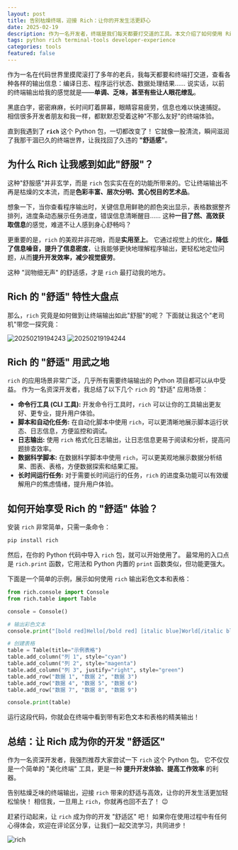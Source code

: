 ```yaml
---
layout: post
title: 告别枯燥终端，迎接 Rich：让你的开发生活更舒心
date: 2025-02-19
description: 作为一名开发者，终端是我们每天都要打交道的工具。本文介绍了如何使用 Rich 这个 Python 包来改善终端输出体验，让开发工作更加舒适高效。
tags: python rich terminal-tools developer-experience
categories: tools
featured: false
---
```


作为一名在代码世界里摸爬滚打了多年的老兵，我每天都要和终端打交道，查看各种各样的输出信息：编译日志、程序运行状态、数据处理结果…… 说实话，以前的终端输出给我的感觉就是——**单调、乏味，甚至有些让人眼花缭乱**。

黑底白字，密密麻麻，长时间盯着屏幕，眼睛容易疲劳，信息也难以快速捕捉。 相信很多开发者朋友和我一样，都默默忍受着这种"不那么友好"的终端体验。

直到我遇到了 **`rich`** 这个 Python 包，一切都改变了！ 它就像一股清流，瞬间滋润了我那干涸已久的终端世界，让我找回了久违的 **"舒适感"**。

## 为什么 Rich 让我感到如此"舒服"？

这种"舒服感"并非玄学，而是 `rich` 包实实在在的功能所带来的。它让终端输出不再是枯燥的文本流，而是**色彩丰富、层次分明、赏心悦目的艺术品**。

想象一下，当你查看程序输出时，关键信息用鲜艳的颜色突出显示，表格数据整齐排列，进度条动态展示任务进度，错误信息清晰醒目…… 这种**一目了然、高效获取信息**的感觉，难道不让人感到身心舒畅吗？

更重要的是，`rich` 的美观并非花哨，而是**实用至上**。 它通过视觉上的优化，**降低了信息噪音，提升了信息密度**，让我能够更快地理解程序输出，更轻松地定位问题，从而**提升开发效率，减少视觉疲劳**。

这种 "润物细无声" 的舒适感，才是 `rich` 最打动我的地方。

## Rich 的 "舒适" 特性大盘点

那么，`rich` 究竟是如何做到让终端输出如此"舒服"的呢？ 下面就让我这个"老司机"带您一探究竟：

![20250219194243](https://s2.loli.net/2025/02/19/UZxw52NJI4DGSL8.png)
![20250219194244](https://s2.loli.net/2025/02/19/SOkuPTsmlLI5ngZ.png)

## Rich 的 "舒适" 用武之地

`rich` 的应用场景非常广泛，几乎所有需要终端输出的 Python 项目都可以从中受益。 作为一名资深开发者，我总结了以下几个 `rich` 的 "舒适" 应用场景：

- **命令行工具 (CLI 工具):** 开发命令行工具时，`rich` 可以让你的工具输出更友好、更专业，提升用户体验。
- **脚本和自动化任务:** 在自动化脚本中使用 `rich`，可以更清晰地展示脚本运行状态、日志信息，方便监控和调试。
- **日志输出:** 使用 `rich` 格式化日志输出，让日志信息更易于阅读和分析，提高问题排查效率。
- **数据科学脚本:** 在数据科学脚本中使用 `rich`，可以更美观地展示数据分析结果、图表、表格，方便数据探索和结果汇报。
- **长时间运行任务:** 对于需要长时间运行的任务，`rich` 的进度条功能可以有效缓解用户的焦虑情绪，提升用户体验。

## 如何开始享受 Rich 的 "舒适" 体验？

安装 `rich` 非常简单，只需一条命令：

```bash
pip install rich
```

然后，在你的 Python 代码中导入 `rich` 包，就可以开始使用了。 最常用的入口点是 `rich.print` 函数，它用法和 Python 内置的 `print` 函数类似，但功能更强大。

下面是一个简单的示例，展示如何使用 `rich` 输出彩色文本和表格：

```python
from rich.console import Console
from rich.table import Table

console = Console()

# 输出彩色文本
console.print("[bold red]Hello[/bold red] [italic blue]World[/italic blue]!", justify="center")

# 创建表格
table = Table(title="示例表格")
table.add_column("列 1", style="cyan")
table.add_column("列 2", style="magenta")
table.add_column("列 3", justify="right", style="green")
table.add_row("数据 1", "数据 2", "数据 3")
table.add_row("数据 4", "数据 5", "数据 6")
table.add_row("数据 7", "数据 8", "数据 9")

console.print(table)
```

运行这段代码，你就会在终端中看到带有彩色文本和表格的精美输出！

## 总结：让 Rich 成为你的开发 "舒适区"

作为一名资深开发者，我强烈推荐大家尝试一下 `rich` 这个 Python 包。 它不仅仅是一个简单的 "美化终端" 工具，更是一种 **提升开发体验、提高工作效率** 的利器。

告别枯燥乏味的终端输出，迎接 `rich` 带来的舒适与高效，让你的开发生活更加轻松愉快！ 相信我，一旦用上 `rich`，你就再也回不去了！ 😉

赶紧行动起来，让 `rich` 成为你的开发 "舒适区" 吧！ 如果你在使用过程中有任何心得体会，欢迎在评论区分享，让我们一起交流学习，共同进步！

![rich](https://encrypted-tbn0.gstatic.com/images?q=tbn:ANd9GcQlavYeq0Sci6DK83kZXd0c5hQZ6AnLfdybTcrPG0uleK7DRD_KyCdguhXo70NE)
